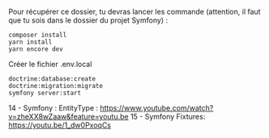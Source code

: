 Pour récupérer ce dossier, tu devras lancer les commande (attention, il faut que tu sois dans le dossier du projet Symfony) :

    composer install
    yarn install
    yarn encore dev
    
Créer le fichier .env.local

    doctrine:database:create
    doctrine:migration:migrate
    symfony server:start 


14 - Symfony : EntityType : https://www.youtube.com/watch?v=zheXX8wZaaw&feature=youtu.be 
15 - Symfony Fixtures:  https://youtu.be/1_dw0PxoqCs 
